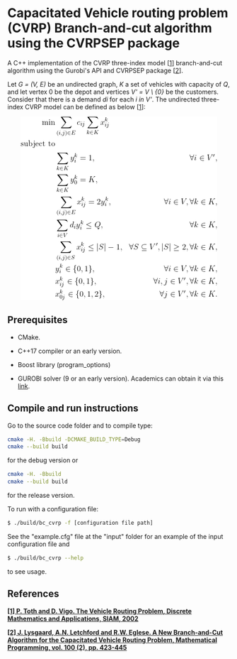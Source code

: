 # Capacitated Vehicle routing problem (CVRP) Branch-and-cut algorithm using the CVRPSEP package

A C++ implementation of the CVRP three-index model [[1](#references)] branch-and-cut algorithm using the Gurobi's API and CVRPSEP package [[2](#references)].

Let *G = (V, E)* be an undirected graph, *K* a set of vehicles with capacity of *Q*, and let vertex 0 be the depot and vertices *V' = V \ \{0\}* be the customers. Consider that there is a demand *di* for each *i in V'*. The undirected three-index CVRP model can be defined as below [[1](#references)]:

<p align="center">
  <img src="./pictures/cvrp-3index.png" />
</p>

<!-- $$
  \begin{align}
    \min & \sum\limits_{(i, j) \in E} c_{ij} \sum\limits_{k \in K} x_{ij}^k \\
    \text{subject to} & \\
    & \sum\limits_{k \in K} y_{i}^k = 1, & \forall i \in V', \\
    & \sum\limits_{k \in K} y_{0}^k = K, \\
    & \sum\limits_{(i, j) \in E} x_{ij}^k = 2y_i^k, & \forall i \in V, \forall k \in K, \\
    & \sum\limits_{i \in V} d_i y_{i}^k \leq Q, & \forall k \in K,\\
    & \sum\limits_{(i, j) \in S} x_{ij}^k \leq |S| - 1, & \forall S \subseteq V', |S| \geq 2, \forall k \in K,\\
    & y_{i}^{k} \in \{0, 1\}, & \forall i \in V, \forall k \in K, \\
    & x_{ij}^{k} \in \{0, 1\}, & \forall i, j \in V', \forall k \in K,\\
    & x_{0j}^{k} \in \{0, 1 , 2\}, & \forall j \in V', \forall k \in K.
  \end{align}
$$ -->

## Prerequisites

* CMake.

* C++17 compiler or an early version.

* Boost library (program_options)

* GUROBI solver (9 or an early version). Academics can obtain it via this [link](https://www.gurobi.com/downloads/gurobi-optimizer-eula/#Reg "Gurobi's register page").

## Compile and run instructions

Go to the source code folder and to compile type:

```sh
cmake -H. -Bbuild -DCMAKE_BUILD_TYPE=Debug
cmake --build build
```

for the debug version or

```sh
cmake -H. -Bbuild
cmake --build build
```

for the release version.

To run with a configuration file:

```sh
$ ./build/bc_cvrp -f [configuration file path]
```

See the "example.cfg" file at the "input" folder for an example of the input configuration file and 

```sh
$ ./build/bc_cvrp --help
```

to see usage.

## References

**[\[1\] P. Toth and D. Vigo. The Vehicle Routing Problem, Discrete Mathematics and Applications, SIAM, 2002](https://epubs.siam.org/doi/book/10.1137/1.9780898718515)**

**[\[2\] J. Lysgaard, A.N. Letchford and R.W. Eglese. A New Branch-and-Cut Algorithm for the Capacitated Vehicle Routing Problem, Mathematical Programming, vol. 100 (2), pp. 423-445](https://pubsonline.informs.org/doi/10.1287/trsc.1060.0188)**